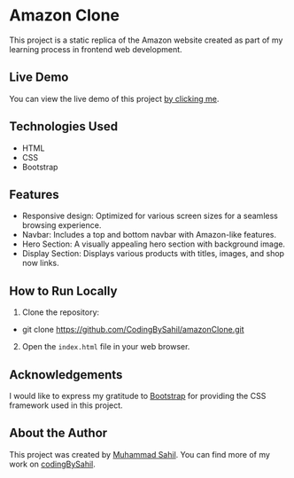# Amazon Clone

This project is a static replica of the Amazon website created as part of my learning process in frontend web development.

## Live Demo

You can view the live demo of this project [by clicking me](https://codingbysahil.github.io/amazonClone/).

## Technologies Used

- HTML
- CSS
- Bootstrap

## Features

- Responsive design: Optimized for various screen sizes for a seamless browsing experience.
- Navbar: Includes a top and bottom navbar with Amazon-like features.
- Hero Section: A visually appealing hero section with background image.
- Display Section: Displays various products with titles, images, and shop now links.

## How to Run Locally

1. Clone the repository:
- git clone https://github.com/CodingBySahil/amazonClone.git

2. Open the `index.html` file in your web browser.

## Acknowledgements

I would like to express my gratitude to [Bootstrap](https://getbootstrap.com/) for providing the CSS framework used in this project.

## About the Author

This project was created by [Muhammad Sahil](https://github.com/CodingBySahil). You can find more of my work on [codingBySahil](https://github.com/CodingBySahil).